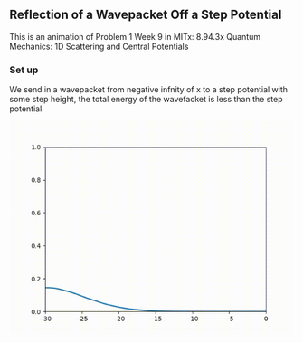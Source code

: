 ## Reflection of a Wavepacket Off a Step Potential

This is an animation of Problem 1 Week 9 in MITx: 8.94.3x Quantum Mechanics: 1D Scattering and Central Potentials

### Set up
We send in a wavepacket from negative infnity of x to a step potential with some step height, the total energy of the wavefacket is less than the step potential.


![demo](animations/barrier_E_lt_V_0.gif)